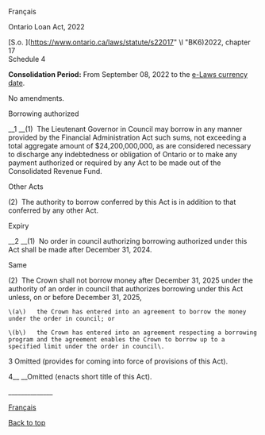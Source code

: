 [<a id="Top"></a>Français](http://www.ontario.ca/fr/lois/loi/22o17)

Ontario Loan Act, 2022

[S\.o\. ](https://www.ontario.ca/laws/statute/s22017" \l "BK6)2022, chapter 17  
Schedule 4

__Consolidation Period:__ From September 08, 2022 to the [e\-Laws currency date](http://www.e-laws.gov.on.ca/navigation?file=currencyDates&lang=en)\.

No amendments\.

<a id="BK6"></a>Borrowing authorized

__1 __\(1\)  The Lieutenant Governor in Council may borrow in any manner provided by the Financial Administration Act such sums, not exceeding a total aggregate amount of $24,200,000,000, as are considered necessary to discharge any indebtedness or obligation of Ontario or to make any payment authorized or required by any Act to be made out of the Consolidated Revenue Fund\.

Other Acts

\(2\)  The authority to borrow conferred by this Act is in addition to that conferred by any other Act\.

Expiry

__2 __\(1\)  No order in council authorizing borrowing authorized under this Act shall be made after December 31, 2024\.

Same

\(2\)  The Crown shall not borrow money after December 31, 2025 under the authority of an order in council that authorizes borrowing under this Act unless, on or before December 31, 2025,

	\(a\)	the Crown has entered into an agreement to borrow the money under the order in council; or

	\(b\)	the Crown has entered into an agreement respecting a borrowing program and the agreement enables the Crown to borrow up to a specified limit under the order in council\.

3 Omitted \(provides for coming into force of provisions of this Act\)\.

4__ __Omitted \(enacts short title of this Act\)\.

\_\_\_\_\_\_\_\_\_\_\_\_\_\_

[Français](http://www.ontario.ca/fr/lois/loi/22o17)

[Back to top](#Top)

